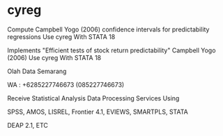 # cyreg
Compute Campbell Yogo (2006) confidence intervals for predictability regressions Use cyreg With STATA 18

Implements "Efficient tests of stock return predictability" Campbell Yogo (2006) Use cyreg With STATA 18

Olah Data Semarang

WA : +6285227746673 (085227746673)

Receive Statistical Analysis Data Processing Services Using

SPSS, AMOS, LISREL, Frontier 4.1, EVIEWS, SMARTPLS, STATA

DEAP 2.1, ETC

